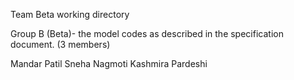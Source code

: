 Team Beta working directory




Group B (Beta)- the model codes as described  in the specification document. (3 members)

Mandar Patil
Sneha Nagmoti
Kashmira Pardeshi
